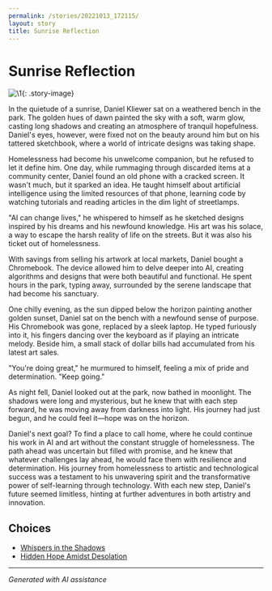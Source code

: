 ```yaml
---
permalink: /stories/20221013_172115/
layout: story
title: Sunrise Reflection
---
```


# Sunrise Reflection

![\1](/input_images/20221013_172115){: .story-image}

In the quietude of a sunrise, Daniel Kliewer sat on a weathered bench in the park. The golden hues of dawn painted the sky with a soft, warm glow, casting long shadows and creating an atmosphere of tranquil hopefulness. Daniel's eyes, however, were fixed not on the beauty around him but on his tattered sketchbook, where a world of intricate designs was taking shape.

Homelessness had become his unwelcome companion, but he refused to let it define him. One day, while rummaging through discarded items at a community center, Daniel found an old phone with a cracked screen. It wasn't much, but it sparked an idea. He taught himself about artificial intelligence using the limited resources of that phone, learning code by watching tutorials and reading articles in the dim light of streetlamps.

"AI can change lives," he whispered to himself as he sketched designs inspired by his dreams and his newfound knowledge. His art was his solace, a way to escape the harsh reality of life on the streets. But it was also his ticket out of homelessness.

With savings from selling his artwork at local markets, Daniel bought a Chromebook. The device allowed him to delve deeper into AI, creating algorithms and designs that were both beautiful and functional. He spent hours in the park, typing away, surrounded by the serene landscape that had become his sanctuary.

One chilly evening, as the sun dipped below the horizon painting another golden sunset, Daniel sat on the bench with a newfound sense of purpose. His Chromebook was gone, replaced by a sleek laptop. He typed furiously into it, his fingers dancing over the keyboard as if playing an intricate melody. Beside him, a small stack of dollar bills had accumulated from his latest art sales.

"You're doing great," he murmured to himself, feeling a mix of pride and determination. "Keep going."

As night fell, Daniel looked out at the park, now bathed in moonlight. The shadows were long and mysterious, but he knew that with each step forward, he was moving away from darkness into light. His journey had just begun, and he could feel it—hope was on the horizon.

Daniel's next goal? To find a place to call home, where he could continue his work in AI and art without the constant struggle of homelessness. The path ahead was uncertain but filled with promise, and he knew that whatever challenges lay ahead, he would face them with resilience and determination. His journey from homelessness to artistic and technological success was a testament to his unwavering spirit and the transformative power of self-learning through technology. With each new step, Daniel's future seemed limitless, hinting at further adventures in both artistry and innovation.


## Choices

* [Whispers in the Shadows](/stories/477085949_1376430796875724_8916528934155297778_n/)
* [Hidden Hope Amidst Desolation](/stories/474775887_490715300428480_2081408431757738514_n/)


---
*Generated with AI assistance*
